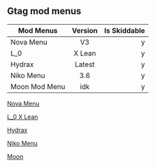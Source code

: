 ## Gtag mod menus

| Mod Menus     | Version       |Is Skiddable|
| ------------- |:-------------:| -----:|
| Nova Menu     |V3             |y      | 
| L_0           | X Lean        |y      |
| Hydrax        | Latest        | y     |
| Niko Menu     | 3.6           | y     |
| Moon Mod Menu | idk           | y     |

[Nova Menu](https://cdn.discordapp.com/attachments/1073325286151700540/1078933512775802942/Nova_Mod_MenuV3.dll)

[L_0 X Lean](https://cdn.discordapp.com/attachments/1049385194009919561/1079517446391742665/Lean_X_L_0.dll)

[Hydrax](https://cdn.discordapp.com/attachments/1049385194009919561/1078780002532851803/Hydrax_2-24-2023.dll)

[Niko Menu](https://cdn.discordapp.com/attachments/1049385194009919561/1078615128141987860/niko-paid-menu_30-01-23.zip)

[Moon](https://cdn.discordapp.com/attachments/1068636822994948188/1068639971377950780/mooncrack.dll)





